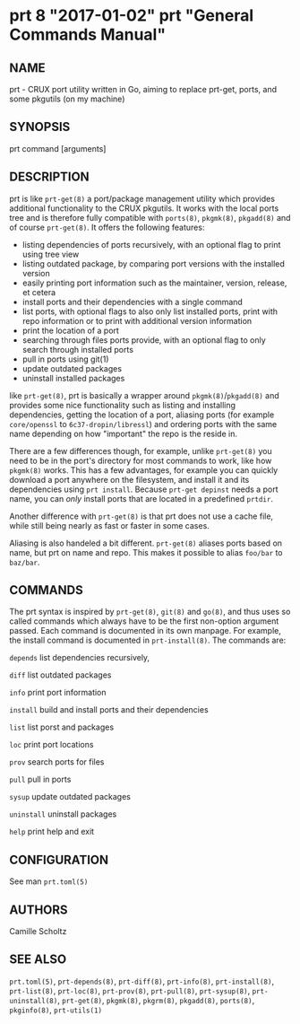 # prt 8 "2017-01-02" prt "General Commands Manual"

## NAME

prt - CRUX port utility written in Go, aiming to replace prt-get, ports, and some pkgutils (on my machine)


## SYNOPSIS

prt command [arguments]


## DESCRIPTION

prt is like `prt-get(8)` a port/package management utility which provides additional functionality to the
CRUX pkgutils. It works with the local ports tree and is therefore fully compatible with `ports(8)`, `pkgmk(8)`,
`pkgadd(8)` and of course `prt-get(8)`. It offers the following features:

* listing dependencies of ports recursively, with an optional flag to print using tree view
* listing outdated package, by comparing port versions with the installed version
* easily printing port information such as the maintainer, version, release, et cetera
* install ports and their dependencies with a single command
* list ports, with optional flags to also only list installed ports, print with repo information or to print
  with additional version information
* print the location of a port
* searching through files ports provide, with an optional flag to only search through installed ports
* pull in ports using git(1)
* update outdated packages
* uninstall installed packages

like `prt-get(8)`, prt is basically a wrapper around `pkgmk(8)`/`pkgadd(8)` and provides some nice functionality such as
listing and installing dependencies, getting the location of a port, aliasing ports (for example `core/openssl`
to `6c37-dropin/libressl`) and ordering ports with the same name depending on how "important" the repo is the reside in.

There are a few differences though, for example, unlike `prt-get(8)` you need to  be in the port's directory for most
commands to work, like how `pkgmk(8)` works. This has a few advantages, for example you can quickly download a port
anywhere on the filesystem, and install it and its dependencies using `prt install`. Because `prt-get depinst` needs
a port name, you can *only* install ports that are located in a predefined `prtdir`.

Another difference with `prt-get(8)` is that prt does not use a cache file, while still being nearly as fast or faster
in some cases.

Aliasing is also handeled a bit different. `prt-get(8)` aliases ports based on name, but prt on name and repo.
This makes it possible to alias `foo/bar` to `baz/bar`.


## COMMANDS

The prt syntax is inspired by `prt-get(8)`, `git(8)` and `go(8)`, and thus uses so called commands which always have to be the first
non-option argument passed. Each command is documented in its own manpage. For example, the install command is documented in
`prt-install(8)`. The commands are:

`depends`   list dependencies recursively,

`diff`      list outdated packages

`info`      print port information

`install`   build and install ports and their dependencies

`list`      list porst and packages

`loc`       print port locations

`prov`      search ports for files

`pull`      pull in ports

`sysup`     update outdated packages

`uninstall` uninstall packages

`help`      print help and exit


## CONFIGURATION

See man `prt.toml(5)`


## AUTHORS

Camille Scholtz


## SEE ALSO

`prt.toml(5)`, `prt-depends(8)`, `prt-diff(8)`, `prt-info(8)`, `prt-install(8)`, `prt-list(8)`,
`prt-loc(8)`, `prt-prov(8)`, `prt-pull(8)`, `prt-sysup(8)`, `prt-uninstall(8)`, `prt-get(8)`,
`pkgmk(8)`, `pkgrm(8)`, `pkgadd(8)`, `ports(8)`, `pkginfo(8)`, `prt-utils(1)`
